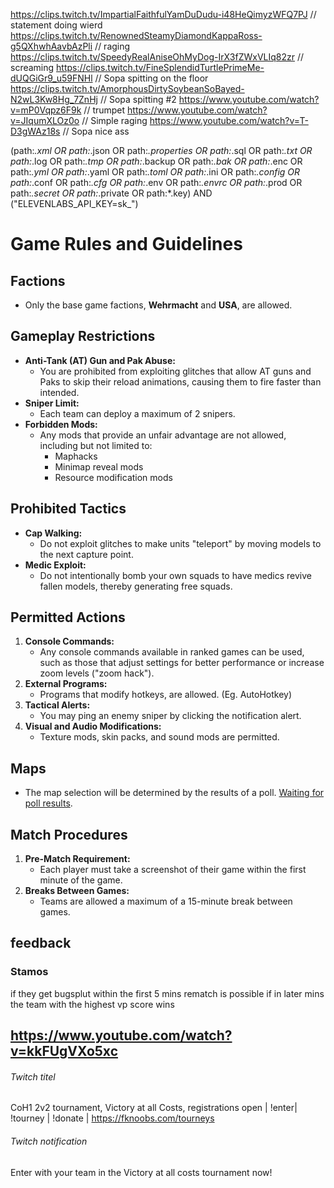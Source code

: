 https://clips.twitch.tv/ImpartialFaithfulYamDuDudu-i48HeQimyzWFQ7PJ         // statement doing wierd
https://clips.twitch.tv/RenownedSteamyDiamondKappaRoss-g5QXhwhAavbAzPli     // raging
https://clips.twitch.tv/SpeedyRealAniseOhMyDog-IrX3fZWxVLIq82zr             // screaming
https://clips.twitch.tv/FineSplendidTurtlePrimeMe-dUQGiGr9_u59FNHl          // Sopa spitting on the floor
https://clips.twitch.tv/AmorphousDirtySoybeanSoBayed-N2wL3Kw8Hg_7ZnHj       // Sopa spitting #2
https://www.youtube.com/watch?v=mP0Vqpz6F9k                                 // trumpet
https://www.youtube.com/watch?v=JIqumXLOz0o                                 // Simple raging
https://www.youtube.com/watch?v=T-D3gWAz18s                                 // Sopa nice ass

(path:*.xml OR path:*.json OR path:*.properties OR path:*.sql OR path:*.txt OR path:*.log OR path:*.tmp OR path:*.backup OR path:*.bak OR path:*.enc OR path:*.yml OR path:*.yaml OR path:*.toml OR path:*.ini OR path:*.config OR path:*.conf OR path:*.cfg OR path:*.env OR path:*.envrc OR path:*.prod OR path:*.secret OR path:*.private OR path:*.key) AND ("ELEVENLABS_API_KEY=sk_")

# Game Rules and Guidelines

## Factions
- Only the base game factions, **Wehrmacht** and **USA**, are allowed.

## Gameplay Restrictions
- **Anti-Tank (AT) Gun and Pak Abuse:** 
  - You are prohibited from exploiting glitches that allow AT guns and Paks to skip their reload animations, causing them to fire faster than intended.
- **Sniper Limit:** 
  - Each team can deploy a maximum of 2 snipers.
- **Forbidden Mods:** 
  - Any mods that provide an unfair advantage are not allowed, including but not limited to:
    - Maphacks
    - Minimap reveal mods
    - Resource modification mods

## Prohibited Tactics
- **Cap Walking:** 
  - Do not exploit glitches to make units "teleport" by moving models to the next capture point.
- **Medic Exploit:** 
  - Do not intentionally bomb your own squads to have medics revive fallen models, thereby generating free squads.

## Permitted Actions
1. **Console Commands:** 
   - Any console commands available in ranked games can be used, such as those that adjust settings for better performance or increase zoom levels ("zoom hack").
2. **External Programs:** 
   - Programs that modify hotkeys, are allowed. (Eg. AutoHotkey)
3. **Tactical Alerts:** 
   - You may ping an enemy sniper by clicking the notification alert.
4. **Visual and Audio Modifications:** 
   - Texture mods, skin packs, and sound mods are permitted.

## Maps
- The map selection will be determined by the results of a poll. [Waiting for poll results](https://fknoobs.codeit.ninja/polls/map-pool).

## Match Procedures
1. **Pre-Match Requirement:** 
   - Each player must take a screenshot of their game within the first minute of the game.
2. **Breaks Between Games:** 
   - Teams are allowed a maximum of a 15-minute break between games.

## feedback

### Stamos
if they get bugsplut within the first 5 mins
rematch is possible
if in later mins
the team with the highest vp score wins

## https://www.youtube.com/watch?v=kkFUgVXo5xc


###### Twitch titel
CoH1 2v2 tournament, Victory at all Costs, registrations open | !enter| !tourney | !donate | https://fknoobs.com/tourneys

###### Twitch notification
Enter with your team in the Victory at all costs tournament now!